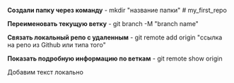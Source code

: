 **Создали папку через команду** - mkdir "название папки" # my_first_repo

**Переименовать текущую ветку** - git branch -M "branch name"

**Связать локальный репо с удаленным** - git remote add origin "ссылка на репо из Github или типа того"

**Показать подробную информацию по веткам** - git remote show origin

Добавим текст локально
